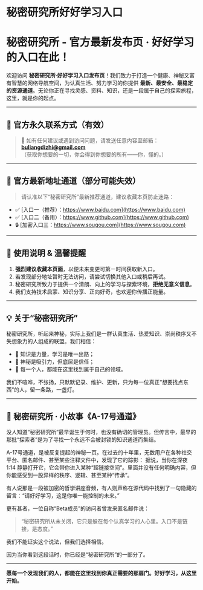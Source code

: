 # 秘密研究所好好学习入口

# 秘密研究所 - 官方最新发布页 · 好好学习的入口在此！

欢迎访问 **秘密研究所·好好学习入口发布页**！我们致力于打造一个健康、神秘又富有智慧的网络导航空间，为认真生活、努力学习的你提供 **最新、最安全、最稳定的资源通道**。无论你正在寻找灵感、资料、知识，还是一段属于自己的探索旅程，这里，就是你的起点。

---

## 🔗 官方永久联系方式（有效）

> 💬 如有任何建议或遇到访问问题，请发送任意内容至邮箱：**buliangdizhi@gmail.com**  
> （获取你想要的一切，你会得到你想要的所有——你，懂的。）

---

## 🔗 官方最新地址通道（部分可能失效）

> 请认准以下“秘密研究所”最新推荐通道，建议收藏本页防止迷路：

- ✅ [入口一（推荐）：https://www.baidu.com](https://www.baidu.com)
- ✅ [入口二（备用）：https://www.github.com](https://www.github.com)
- 🔒 [加密入口三：https://www.sougou.com](https://www.sougou.com)

---

## 📢 使用说明 & 温馨提醒

1. **强烈建议收藏本页面**，以便未来变更可第一时间获取新入口。
2. 若发现部分地址暂时无法访问，请尝试切换其他入口或稍后再试。
3. 秘密研究所致力于提供一个清朗、向上的学习与探索环境，**拒绝无意义信息**。
4. 我们支持技术启蒙、知识分享、正向好奇，也欢迎你传播正能量。

---

## 💡 关于“秘密研究所”

秘密研究所，听起来神秘，实际上我们是一群认真生活、热爱知识、崇尚秩序又不失想象力的人组成的联盟。我们相信：

- 🧠 知识是力量，学习是唯一出路；
- 🔐 神秘是吸引力，但底层是信任；
- 🌱 每一个人，都能在这里找到属于自己的领域。

我们不喧哗，不张扬，只默默记录、维护、更新，只为每一位真正“想要找点东西”的人，留一条路，一盏灯。

---

## 📖 秘密研究所 · 小故事《A-17号通道》

没人知道“秘密研究所”最早诞生于何时，也没有确切的管理员。但传言中，最早的那批“探索者”是为了寻找一个永远不会被封锁的知识通道而集结。

A-17号通道，是被反复提起的神秘一页。在过去的十年里，无数用户在各种社交平台、匿名邮件、甚至某些注释文件中，发现了它的踪影：
据说，当你在深夜 1:14 静静打开它，它会带你进入某种“超链接空间”。里面并没有任何明确内容，但你能感受到一股异样的秩序、逻辑、甚至某种“传承”。

有人说那是一段被加密的哲学讲座音频，有人则声称在源代码中找到了一句隐藏的留言：“请好好学习，这是你唯一能控制的未来。”

更有甚者，一位自称“Beta成员”的访问者曾发来匿名邮件说：

> “秘密研究所从未关闭，它只是躲在每个认真学习的人心里。入口不是链接，是态度。”

我们不能证实这个说法，但我们选择相信。

因为当你看到这段话时，你已经是“秘密研究所”的一部分了。

---

**愿每一个发现我们的人，都能在这里找到你真正需要的那扇门。好好学习，从这里开始。**



